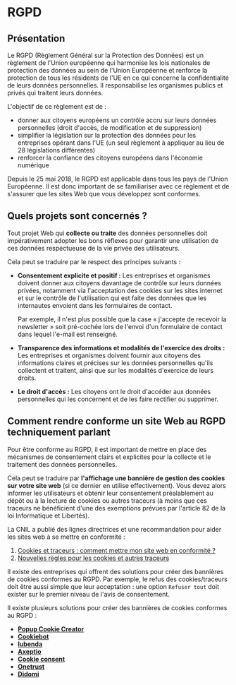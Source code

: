 # RGPD

## Présentation

Le RGPD (Règlement Général sur la Protection des Données) est un règlement de l'Union européenne qui harmonise les lois nationales de protection des données au sein de l'Union Européenne et renforce la protection de tous les résidents de l'UE en ce qui concerne la confidentialité de leurs données personnelles. Il responsabilise les organismes publics et privés qui traitent leurs données.

L'objectif de ce règlement est de :
- donner aux citoyens européens un contrôle accru sur leurs données personnelles (droit d'accès, de modification et de suppression)
- simplifier la législation sur la protection des données pour les entreprises opérant dans l'UE (un seul règlement à appliquer au lieu de 28 législations différentes)
- renforcer la confiance des citoyens européens dans l'économie numérique

Depuis le 25 mai 2018, le RGPD est applicable dans tous les pays de l'Union Européenne. Il est donc important de se familiariser avec ce règlement et de s'assurer que les sites Web que vous développez sont conformes.

## Quels projets sont concernés ?

Tout projet Web qui **collecte ou traite** des données personnelles doit impérativement adopter les bons réflexes pour garantir une utilisation de ces données respectueuse de la vie privée des utilisateurs.

Cela peut se traduire par le respect des principes suivants :

- **Consentement explicite et positif :**
  Les entreprises et organismes doivent donner aux citoyens davantage de contrôle sur leurs données privées, notamment via l'acceptation des cookies sur les sites internet et sur le contrôle de l'utilisation qui est faite des données que les internautes envoient dans les formulaires de contact.
  
  Par exemple, il n'est plus possible que la case « j'accepte de recevoir la newsletter » soit pré-cochée lors de l'envoi d'un formulaire de contact dans lequel l'e-mail est renseigné.

- **Transparence des informations et modalités de l'exercice des droits :**
  Les entreprises et organismes doivent fournir aux citoyens des informations claires et précises sur les données personnelles qu'ils collectent et traitent, ainsi que sur les modalités d'exercice de leurs droits.

- **Le droit d'accès :**
  Les citoyens ont le droit d'accéder aux données personnelles qui les concernent et de les faire rectifier ou supprimer.

## Comment rendre conforme un site Web au RGPD techniquement parlant

Pour être conforme au RGPD, il est important de mettre en place des mécanismes de consentement clairs et explicites pour la collecte et le traitement des données personnelles.

Cela peut se traduire par **l'affichage une bannière de gestion des cookies sur votre site web** (si ce dernier en utilise effectivement). Vous devez alors informer les utilisateurs et obtenir leur consentement préalablement au dépôt ou à la lecture de cookies ou autres traceurs (à moins que ces traceurs ne bénéficient d'une des exemptions prévues par l'article 82 de la loi Informatique et Libertés).

La CNIL a publié des lignes directrices et une recommandation pour aider les sites web à se mettre en conformité :

1. [Cookies et traceurs : comment mettre mon site web en conformité ?](https://www.cnil.fr/fr/cookies-et-autres-traceurs/regles/cookies/comment-mettre-mon-site-web-en-conformite)
2. [Nouvelles règles pour les cookies et autres traceurs](https://www.cnil.fr/fr/nouvelles-regles-cookies-et-autres-traceurs-bilan-accompagnement-cnil-actions-a-venir)

Il existe des entreprises qui offrent des solutions pour créer des bannières de cookies conformes au RGPD. Par exemple, le refus des cookies/traceurs doit être aussi simple que leur acceptation : une option `Refuser tout` doit exister sur le premier niveau de l'avis de consentement.

Il existe plusieurs solutions pour créer des bannières de cookies conformes au RGPD :

- **[Popup Cookie Creator](https://cookieconsent.popupsmart.com/)**
- **[Cookiebot](https://www.cookiebot.com/fr/)**
- **[Iubenda](https://www.iubenda.com/fr/)**
- **[Axeptio](https://www.axept.io/fr/)**
- **[Cookie consent](https://www.osano.com/cookieconsent)**
- **[Onetrust](https://www.onetrust.com/products/cookies)**
- **[Didomi](https://www.didomi.io/fr/)** 
